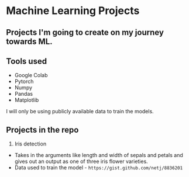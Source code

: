 # Machine Learning Projects
## Projects I'm going to create on my journey towards ML.

## Tools used
* Google Colab
* Pytorch
* Numpy
* Pandas
* Matplotlib

I will only be using publicly available data to train the models.

## Projects in the repo
1. Iris detection
  * Takes in the arguments like length and width of sepals and petals and gives out an output as one of three iris flower varieties.
  * Data used to train the model - `https://gist.github.com/netj/8836201`
